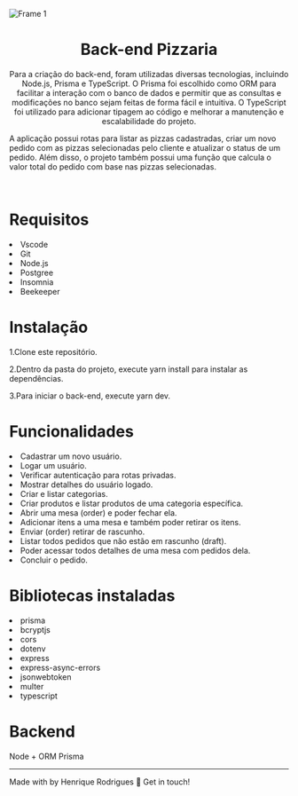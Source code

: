![Frame 1](https://user-images.githubusercontent.com/79226722/234089653-e6492117-dc8e-41f4-b3de-c16969e6a3ff.png)

<h1 align="center"> Back-end Pizzaria </h1>

<p align="center"> Para a criação do back-end, foram utilizadas diversas tecnologias, incluindo Node.js, Prisma e TypeScript. O Prisma foi escolhido como ORM para facilitar a interação com o banco de dados e permitir que as consultas e modificações no banco sejam feitas de forma fácil e intuitiva. O TypeScript foi utilizado para adicionar tipagem ao código e melhorar a manutenção e escalabilidade do projeto.

A aplicação possui rotas para listar as pizzas cadastradas, criar um novo pedido com as pizzas selecionadas pelo cliente e atualizar o status de um pedido. Além disso, o projeto também possui uma função que calcula o valor total do pedido com base nas pizzas selecionadas.
</p>
</br>

<h1> Requisitos </h1>

<li>Vscode</li>
<li>Git</li>
<li>Node.js</li>
<li>Postgree</li>
<li>Insomnia</li>
<li>Beekeeper</li>

<h1>Instalação</h1>

<p>1.Clone este repositório.</p>
<p>2.Dentro da pasta do projeto, execute yarn install para instalar as dependências.</p>
<p>3.Para iniciar o back-end, execute yarn dev.</p>

<h1>Funcionalidades</h1>

<li>Cadastrar um novo usuário.</li>
<li>Logar um usuário.</li>
<li>Verificar autenticação para rotas privadas.</li>
<li>Mostrar detalhes do usuário logado.</li>
<li>Criar e listar categorias.</li>
<li>Criar produtos e listar produtos de uma categoria específica.</li>
<li>Abrir uma mesa (order) e poder fechar ela.</li>
<li>Adicionar itens a uma mesa e também poder retirar os itens.</li>
<li>Enviar (order) retirar de rascunho.</li>
<li>Listar todos pedidos que não estão em rascunho (draft).</li>
<li>Poder acessar todos detalhes de uma mesa com pedidos dela.</li>
<li>Concluir o pedido.</li>

<h1>Bibliotecas instaladas</h1>
<li>prisma</li>
<li>bcryptjs</li>
<li>cors</li>
<li>dotenv</li>
<li>express</li>
<li>express-async-errors</li>
<li>jsonwebtoken</li>
<li>multer</li>
<li>typescript</li>

<h1>Backend</h1>
Node + ORM Prisma

<hr />
Made with </> by Henrique Rodrigues 👋 Get in touch!
